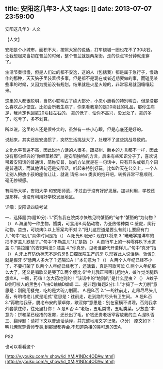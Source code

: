 title: 安阳这几年3-人文
tags: []
date: 2013-07-07 23:59:00
---

安阳这几年3- 人文

【人文】

安阳是个小城市，面积不大，按照大家的说话，打车绕城一圈也花不了30块钱，让我想起来当初在普兰的时候，整个普兰就是两条街，走的快点10分钟就走穿了。

生活节奏很慢，但是人们过的都不安逸，这的人（包括我）都是属于急行子，慢动作的那种，天天脑子里装着很多事，但是都不是现在或者近期要做的事，而碰见某些事的时候，又因为提前没有规划，结果就是火星火燎的，非常容易就回嚷嚷起来。

这里的人都很聪明，当然小聪明占了绝大部分，小恩小惠看的特别明白，但是没那么喜欢占小便宜。比如会所我生病了，你来看我拿的是20块钱的礼品，那你生病是，我肯定也回拿20块钱左右的。 拿的低了，怕你不高兴，没发处了，拿的多了，吃亏了，多不划算。

所以说，这里的人还是很朴实的，虽然有一些小心眼，但是心底还是好的。

说起来，其实还是安逸惯了，突然生活挑战大了，处理不了这些挑战导致的。

文化水平普遍不高，因此说地方话的人很多，跟郑州、新乡的方言都不一样，因此没有那句经典的“你咂菜赖涅”，是安阳独特的方言，后来有些知识分子了，喜欢说带着安阳话的普通话，简称安普，说的方法就是在一句话中，只有开头或者几个词是普通话，而其他语句还是安阳话，听起来特别好玩。比如昨天在公交上，一个人让别人把放小孩的座位让让，就说 请把 nen 类亥的抱开吧，转折非常平稳顺利，毫无停顿感。

有两所大学，安阳大学 和安阳师范，不过由于没有好好发展，加以利用，学校还是那样，也没有利用好学校发展地区。

详细：安阳话四级考试

一、选择题(每题10分):
1.“页各我在院类凉快瞧见哟蟹豁的”句中“蟹豁的”为何物？（）
A.海里的一种生物，蟹类，可食用B.两牺动物，为亚热带种类
C.壁虎，爬行动物，益虫，可烧烤D.以上答案均不对
2.“阳儿这世道是要么有前儿,要麽有门儿”句中“阳儿”具体时间是指（）
A.阳光B.眼光C.现在D.将来
3.“曦曦学蹬洋车的把不罗盖儿跌破了。”句中“不勒盖儿"儿”是指（）
A.自行车上的一种零件B.下水道盖
C.“易拉罐”的安阳叫法D.膝盖
4.“你真牙，见老谁都代开诺样儿。”句中“真牙”指（）
A.牙上有防伪标志不是假牙B.口腔医院生产的牙
C.形容此人说话横，骄傲D.就是假牙
5“恁两人多大了？还隔泣A！”本句意为？（）
A.两个人年纪已经不小了，不要打架了
B.两个人年纪已经老了，还活着，真是可歌可泣
C.两个人年纪那么大了，还又是唱歌又是哭了D.两个傻比
6“今儿我正带哪儿粗地A，娘咋觉类腿昂恁痒A，一瞧，药嗨！怎大药地则的！”该话中的“地则的”是什么昆虫？（）
A蚊子B会叮咬人的黑色小飞虫C蛐蛐D螳螂
二、是非题(每题2分):
1.“才捣了一大刀削”意思是：刚刚用餐完，吃的是大碗刀削面。
A.是B.否
2.“一的往前走，走昂尽尽头儿基，有哟格老儿就是毛式”意思是：往前走，走到路的尽头有卫生间。
A.是B.否
3.“再敢给我牙，脱老布安的蒙卓你，歇涩你”意思是：别在蛮横不讲理，否则我拿外套蒙住你，往死里打你！
A.是B.否
4.“老板，五毛类饼，五毛类菜，少放血”本意为：饼和菜已经捂的发霉，还长出了毛，价钱还贵老板宰客放我的血
A.是B.否
三、翻译题：请将下文以普通话读译，并完整地用文字记录。（3分）
原文如下：
明儿俺就穿囊师专类,到那里都弄会.不知道杂接的类可想的去A.

PS2

也可以看看这个

[http://v.youku.com/v_show/id_XMjA1NDc4ODAw.html](http://v.youku.com/v_show/id_XMjA1NDc4ODAw.html)